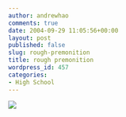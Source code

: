 ```yaml
---
author: andrewhao
comments: true
date: 2004-09-29 11:05:56+00:00
layout: post
published: false
slug: rough-premonition
title: rough premonition
wordpress_id: 457
categories:
- High School
---
```


![](http://www.g9labs.com/img/blog/owned.gif)
